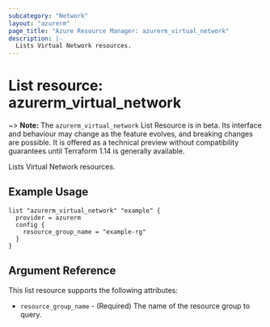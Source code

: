 ```yaml
---
subcategory: "Network"
layout: "azurerm"
page_title: "Azure Resource Manager: azurerm_virtual_network"
description: |-
  Lists Virtual Network resources.
---
```


# List resource: azurerm_virtual_network

~> **Note:** The `azurerm_virtual_network` List Resource is in beta. Its interface and behaviour may change as the feature evolves, and breaking changes are possible. It is offered as a technical preview without compatibility guarantees until Terraform 1.14 is generally available.

Lists Virtual Network resources.

## Example Usage

```hcl
list "azurerm_virtual_network" "example" {
  provider = azurerm
  config {
    resource_group_name = "example-rg"
  }
}
```

## Argument Reference

This list resource supports the following attributes:

* `resource_group_name` - (Required) The name of the resource group to query.
